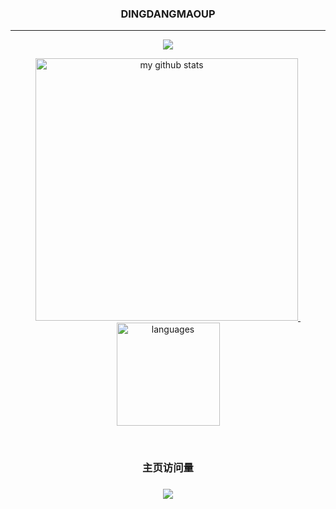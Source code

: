 
<!--
**DINGDANGMAOUP/DINGDANGMAOUP** is a ✨ _special_ ✨ repository because its `README.md` (this file) appears on your GitHub profile.

Here are some ideas to get you started:

- 🔭 I’m currently working on ...
- 🌱 I’m currently learning ...
- 👯 I’m looking to collaborate on ...
- 🤔 I’m looking for help with ...
- 💬 Ask me about ...
- 📫 How to reach me: ...
- 😄 Pronouns: ...
- ⚡ Fun fact: ...
-->
<h3 align="center">DINGDANGMAOUP</h3>

---

<a href="#">
    <p align="center">
        <img src="https://github-profile-trophy.vercel.app/?username=DINGDANGMAOUP&column=7"/>
    </p>
</a>

<a align="center" href="#">
    <p align="center">
    <img src="https://github-readme-stats.vercel.app/api?username=DINGDANGMAOUP&show_icons=true" alt="my github stats" width="420"/>&nbsp;<img src="https://github-readme-stats.vercel.app/api/top-langs/?username=DINGDANGMAOUP&layout=compact" alt="languages" height="165">
    </p>
</a>
<br>
<h3 align="center">主页访问量</h3>

<h3 align="center">
    
![](https://profile-counter.glitch.me/dingdangmaoup/count.svg)
    
</h3>

